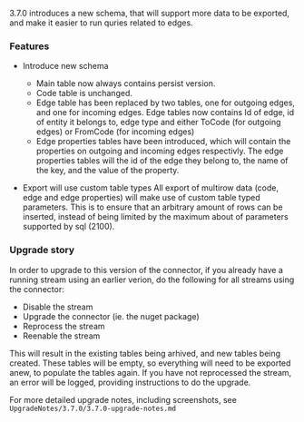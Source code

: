 3.7.0 introduces a new schema, that will support more data to be exported, and make it easier to run quries related to edges.

### Features
- Introduce new schema
  - Main table now always contains persist version.
  - Code table is unchanged.
  - Edge table has been replaced by two tables, one for outgoing edges, and one for incoming edges.
    Edge tables now contains Id of edge, id of entity it belongs to, edge type and either ToCode (for outgoing edges) or FromCode (for incoming edges)
  - Edge properties tables have been introduced, which will contain the properties on outgoing and incoming edges respectivly.
    The edge properties tables will the id of the edge they belong to, the name of the key, and the value of the property.

- Export will use custom table types
  All export of multirow data (code, edge and edge properties) will make use of custom table typed parameters.
  This is to ensure that an arbitrary amount of rows can be inserted, instead of being limited by the maximum about of parameters supported by sql (2100).


### Upgrade story
In order to upgrade to this version of the connector, if you already have a running stream using an earlier verion,
do the following for all streams using the connector:
- Disable the stream
- Upgrade the connector (ie. the nuget package)
- Reprocess the stream
- Reenable the stream

This will result in the existing tables being arhived, and new tables being created.
These tables will be empty, so everything will need to be exported anew, to populate the tables again.
If you have not reprocessed the stream, an error will be logged, providing instructions to do the upgrade.

For more detailed upgrade notes, including screenshots, see `UpgradeNotes/3.7.0/3.7.0-upgrade-notes.md`